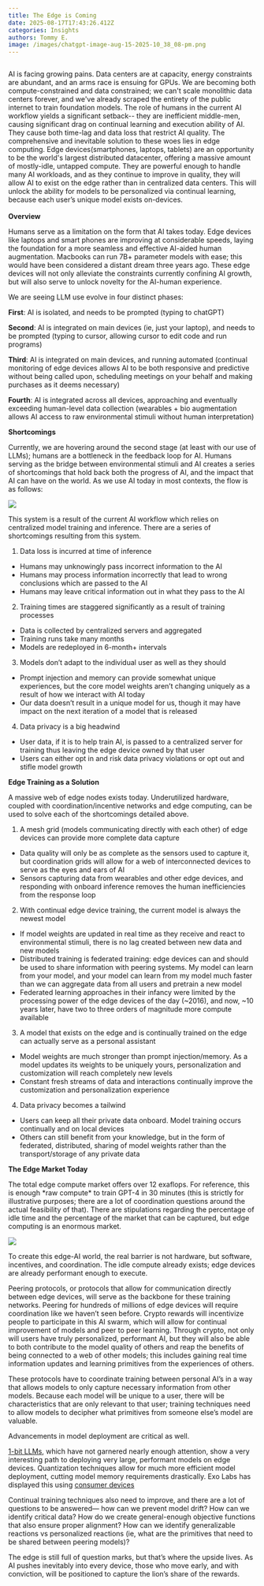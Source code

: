 ```yaml
---
title: The Edge is Coming
date: 2025-08-17T17:43:26.412Z
categories: Insights
authors: Tommy E.
image: /images/chatgpt-image-aug-15-2025-10_38_08-pm.png
---
```

![]()

AI is facing growing pains. Data centers are at capacity, energy constraints are abundant, and an arms race is ensuing for GPUs. We are becoming both compute-constrained and data constrained; we can't scale monolithic data centers forever, and we've already scraped the entirety of the public internet to train foundation models. The role of humans in the current AI workflow yields a significant setback-- they are inefficient middle-men, causing significant drag on continual learning and execution ability of AI. They cause both time-lag and data loss that restrict AI quality. The comprehensive and inevitable solution to these woes lies in edge computing. Edge devices(smartphones, laptops, tablets) are an opportunity to be the world's largest distributed datacenter, offering a massive amount of mostly-idle, untapped compute. They are powerful enough to handle many AI workloads, and as they continue to improve in quality, they will allow AI to exist on the edge rather than in centralized data centers. This will unlock the ability for models to be personalized via continual learning, because each user’s unique model exists on-devices.\
\
**Overview**

Humans serve as a limitation on the form that AI takes today. Edge devices like laptops and smart phones are improving at considerable speeds, laying the foundation for a more seamless and effective AI-aided human augmentation. Macbooks can run 7B+ parameter models with ease; this would have been considered a distant dream three years ago. These edge devices will not only alleviate the constraints currently confining AI growth, but will also serve to unlock novelty for the AI-human experience.

We are seeing LLM use evolve in four distinct phases:

**First**: AI is isolated, and needs to be prompted (typing to chatGPT)

**Second**: AI is integrated on main devices (ie, just your laptop), and needs to be prompted (typing to cursor, allowing cursor to edit code and run programs)

**Third**: AI is integrated on main devices, and running automated (continual monitoring of edge devices allows AI to be both responsive and predictive without being called upon, scheduling meetings on your behalf and making purchases as it deems necessary)

**Fourth**: AI is integrated across all devices, approaching and eventually exceeding human-level data collection (wearables + bio augmentation allows AI access to raw environmental stimuli without human interpretation)

**Shortcomings**

Currently, we are hovering around the second stage (at least with our use of LLMs); humans are a bottleneck in the feedback loop for AI. Humans serving as the bridge between environmental stimuli and AI creates a series of shortcomings that hold back both the progress of AI, and the impact that AI can have on the world. As we use AI today in most contexts, the flow is as follows:

![](/images/edge.jpeg)

This system is a result of the current AI workflow which relies on centralized model training and inference. There are a series of shortcomings resulting from this system.

1. Data loss is incurred at time of inference

* Humans may unknowingly pass incorrect information to the AI
* Humans may process information incorrectly that lead to wrong conclusions which are passed to the AI
* Humans may leave critical information out in what they pass to the AI

2. Training times are staggered significantly as a result of training processes

* Data is collected by centralized servers and aggregated
* Training runs take many months
* Models are redeployed in 6-month+ intervals

3. Models don’t adapt to the individual user as well as they should

* Prompt injection and memory can provide somewhat unique experiences, but the core model weights aren’t changing uniquely as a result of how we interact with AI today
* Our data doesn’t result in a unique model for us, though it may have impact on the next iteration of a model that is released

4. Data privacy is a big headwind

* User data, if it is to help train AI, is passed to a centralized server for training thus leaving the edge device owned by that user
* Users can either opt in and risk data privacy violations or opt out and stifle model growth

**Edge Training as a Solution**

A massive web of edge nodes exists today. Underutilized hardware, coupled with coordination/incentive networks and edge computing, can be used to solve each of the shortcomings detailed above.

1. A mesh grid (models communicating directly with each other) of edge devices can provide more complete data capture

* Data quality will only be as complete as the sensors used to capture it, but coordination grids will allow for a web of interconnected devices to serve as the eyes and ears of AI
* Sensors capturing data from wearables and other edge devices, and responding with onboard inference removes the human inefficiencies from the response loop

2. With continual edge device training, the current model is always the newest model

* If model weights are updated in real time as they receive and react to environmental stimuli, there is no lag created between new data and new models
* Distributed training is federated training: edge devices can and should be used to share information with peering systems. My model can learn from your model, and your model can learn from my model much faster than we can aggregate data from all users and pretrain a new model
* Federated learning approaches in their infancy were limited by the processing power of the edge devices of the day (\~2016), and now, \~10 years later, have two to three orders of magnitude more compute available

3. A model that exists on the edge and is continually trained on the edge can actually serve as a personal assistant

* Model weights are much stronger than prompt injection/memory. As a model updates its weights to be uniquely yours, personalization and customization will reach completely new levels
* Constant fresh streams of data and interactions continually improve the customization and personalization experience

4. Data privacy becomes a tailwind

* Users can keep all their private data onboard. Model training occurs continually and on local devices
* Others can still benefit from your knowledge, but in the form of federated, distributed, sharing of model weights rather than the transport/storage of any private data

**The Edge Market Today**

The total edge compute market offers over 12 exaflops. For reference, this is enough \*raw compute\* to train GPT-4 in 30 minutes (this is strictly for illustrative purposes; there are a lot of coordination questions around the actual feasibility of that). There are stipulations regarding the percentage of idle time and the percentage of the market that can be captured, but edge computing is an enormous market.

![](/images/marketsizing.png)

To create this edge-AI world, the real barrier is not hardware, but software, incentives, and coordination. The idle compute already exists; edge devices are already performant enough to execute.

Peering protocols, or protocols that allow for communication directly between edge devices, will serve as the backbone for these training networks. Peering for hundreds of millions of edge devices will require coordination like we haven’t seen before. Crypto rewards will incentivize people to participate in this AI swarm, which will allow for continual improvement of models and peer to peer learning. Through crypto, not only will users have truly personalized, performant AI, but they will also be able to both contribute to the model quality of others and reap the benefits of being connected to a web of other models; this includes gaining real time information updates and learning primitives from the experiences of others.

These protocols have to coordinate training between personal AI’s in a way that allows models to only capture necessary information from other models. Because each model will be unique to a user, there will be characteristics that are only relevant to that user; training techniques need to allow models to decipher what primitives from someone else’s model are valuable.

Advancements in model deployment are critical as well.

[1-bit LLMs](https://arxiv.org/abs/2402.17764), which have not garnered nearly enough attention, show a very interesting path to deploying very large, performant models on edge devices. Quantization techniques allow for much more efficient model deployment, cutting model memory requirements drastically. Exo Labs has displayed this using [consumer devices](https://x.com/alexocheema/status/1815969489990869369)

Continual training techniques also need to improve, and there are a lot of questions to be answered— how can we prevent model drift? How can we identify critical data? How do we create general-enough objective functions that also ensure proper alignment? How can we identify generalizable reactions vs personalized reactions (ie, what are the primitives that need to be shared between peering models)?

The edge is still full of question marks, but that’s where the upside lives. As AI pushes inevitably into every device, those who move early, and with conviction, will be positioned to capture the lion’s share of the rewards.